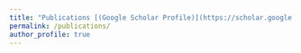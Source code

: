 ```yaml
---
title: "Publications [(Google Scholar Profile)](https://scholar.google.com/citations?user=anYh46oAAAAJ&hl=en)"
permalink: /publications/
author_profile: true
---
```

<br>
